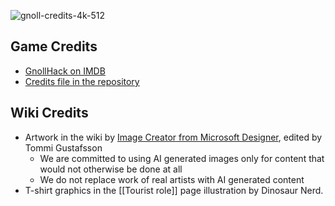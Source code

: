 ![gnoll-credits-4k-512](https://github.com/hyvanmielenpelit/GnollHack/assets/16661034/2d7c6b7e-9411-483a-a011-84aa3da09430)


## Game Credits
* [GnollHack on IMDB](https://www.imdb.com/title/tt20859530/)
* [Credits file in the repository](https://github.com/hyvanmielenpelit/GnollHack/blob/master/dat/credits)


## Wiki Credits
* Artwork in the wiki by [Image Creator from Microsoft Designer](https://www.bing.com/images/create), edited by Tommi Gustafsson
    * We are committed to using AI generated images only for content that would not otherwise be done at all
    * We do not replace work of real artists with AI generated content
* T-shirt graphics in the [[Tourist role]] page illustration by Dinosaur Nerd.  